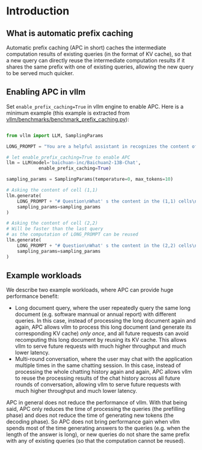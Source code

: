 
# Introduction

## What is automatic prefix caching

Automatic prefix caching (APC in short) caches the intermediate computation results of existing queries (in the format of KV cache), so that a new query can directly reuse the intermediate computation results if it shares the same prefix with one of existing queries, allowing the new query to be served much quicker.

## Enabling APC in vllm

Set `enable_prefix_caching=True` in vllm engine to enable APC. Here is a minimum example (this example is extracted from [vllm/benchmarks/benchmark_prefix_caching.py](https://github.com/vllm-project/vllm/blob/main/benchmarks/benchmark_prefix_caching.py)):

```python

from vllm import LLM, SamplingParams

LONG_PROMPT = "You are a helpful assistant in recognizes the content of tables in markdown format. Here is a table as fellows. You need to answer my question about the table.\n# Table\n|Opening|Opening|Sl. No.|Film|Cast|Director|Music Director|Notes|\n|----|----|----|----|----|----|----|----|\n|J A N|9|1|Agni Pushpam|Jayabharathi, Kamalahasan|Jeassy|M. K. Arjunan||\n|J A N|16|2|Priyamvada|Mohan Sharma, Lakshmi, KPAC Lalitha|K. S. Sethumadhavan|V. Dakshinamoorthy||\n|J A N|23|3|Yakshagaanam|Madhu, Sheela|Sheela|M. S. Viswanathan||\n|J A N|30|4|Paalkkadal|Sheela, Sharada|T. K. Prasad|A. T. Ummer||\n|F E B|5|5|Amma|Madhu, Srividya|M. Krishnan Nair|M. K. Arjunan||\n|F E B|13|6|Appooppan|Thikkurissi Sukumaran Nair, Kamal Haasan|P. Bhaskaran|M. S. Baburaj||\n|F E B|20|7|Srishti|Chowalloor Krishnankutty, Ravi Alummoodu|K. T. Muhammad|M. S. Baburaj||\n|F E B|20|8|Vanadevatha|Prem Nazir, Madhubala|Yusufali Kechery|G. Devarajan||\n|F E B|27|9|Samasya|Madhu, Kamalahaasan|K. Thankappan|Shyam||\n|F E B|27|10|Yudhabhoomi|K. P. Ummer, Vidhubala|Crossbelt Mani|R. K. Shekhar||\n|M A R|5|11|Seemantha Puthran|Prem Nazir, Jayabharathi|A. B. Raj|M. K. Arjunan||\n|M A R|12|12|Swapnadanam|Rani Chandra, Dr. Mohandas|K. G. George|Bhaskar Chandavarkar||\n|M A R|19|13|Thulavarsham|Prem Nazir, sreedevi, Sudheer|N. Sankaran Nair|V. Dakshinamoorthy||\n|M A R|20|14|Aruthu|Kaviyoor Ponnamma, Kamalahasan|Ravi|G. Devarajan||\n|M A R|26|15|Swimming Pool|Kamal Haasan, M. G. Soman|J. Sasikumar|M. K. Arjunan||\n\n"  # noqa: E501

# let enable_prefix_caching=True to enable APC
llm = LLM(model='baichuan-inc/Baichuan2-13B-Chat',
            enable_prefix_caching=True)

sampling_params = SamplingParams(temperature=0, max_tokens=10)

# Asking the content of cell (1,1)
llm.generate(
    LONG_PROMPT + "# Question\nWhat' s the content in the (1,1) cells\n",
    sampling_params=sampling_params
)

# Asking the content of cell (2,2)
# Will be faster than the last query
# as the computation of LONG_PROMPT can be reused
llm.generate(
    LONG_PROMPT + "# Question\nWhat' s the content in the (2,2) cells\n",
    sampling_params=sampling_params
)

```

## Example workloads

We describe two example workloads, where APC can provide huge performance benefit:
- Long document query, where the user repeatedly query the same long document (e.g. software mannual or annual report) with different queries. In this case, instead of processing the long document again and again, APC allows vllm to process this long document (and generate its corresponding KV cache) *only once*, and all future requests can avoid recomputing this long document by reusing its KV cache. This allows vllm to serve future requests with much higher throughput and much lower latency.
- Multi-round conversation, where the user may chat with the application multiple times in the same chatting session. In this case, instead of processing the whole chatting history again and again, APC allows vllm to reuse the processing results of the chat history across all future rounds of conversation, allowing vllm to serve future requests with much higher throughput and much lower latency.


APC in general does not reduce the performance of vllm. With that being said, APC only reduces the time of processing the queries (the prefilling phase) and does not reduce the time of generating new tokens (the decoding phase). So APC does not bring performance gain when vllm spends most of the time generating answers to the queries (e.g. when the length of the answer is long), or new queries do not share the same prefix with any of existing queries (so that the computation cannot be reused).